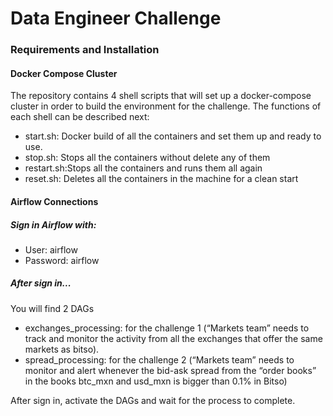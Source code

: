 # Data Engineer Challenge

### Requirements and Installation

#### Docker Compose Cluster

The repository contains 4 shell scripts that will set up a docker-compose 
cluster in order to build the environment for the challenge. The functions of each shell can be described next:

* start.sh: Docker build of all the containers and set them up and ready to use.
* stop.sh: Stops all the containers without delete any of them
* restart.sh:Stops all the containers and runs them all again
* reset.sh: Deletes all the containers in the machine for a clean start

#### Airflow Connections

##### Sign in Airflow with:
- User: airflow
- Password: airflow

##### After sign in...
You will find 2 DAGs
- exchanges_processing: for the challenge 1 (“Markets team” needs to track and monitor the activity from all the exchanges that offer the same markets as bitso). 
- spread_processing: for the challenge 2 (“Markets team” needs to monitor and alert whenever the bid-ask spread from the “order books” in the books btc_mxn and usd_mxn is bigger than 0.1% in Bitso)

After sign in, activate the DAGs and
wait for the process to complete.
